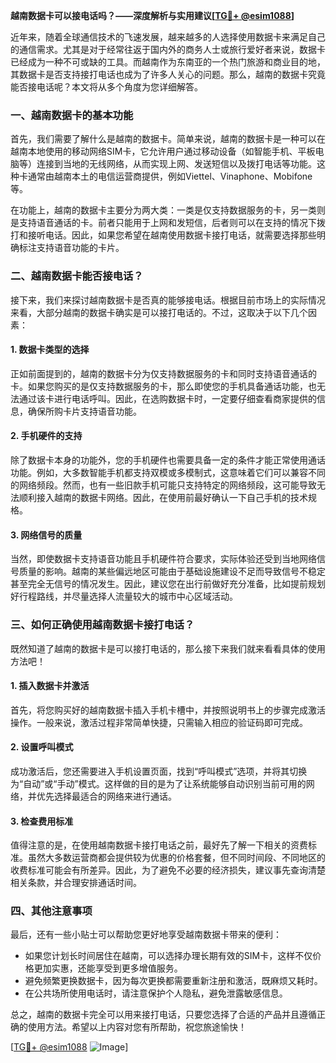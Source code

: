 **越南数据卡可以接电话吗？——深度解析与实用建议[[TG💪+ @esim1088](https://t.me/s/esim1088)]**

近年来，随着全球通信技术的飞速发展，越来越多的人选择使用数据卡来满足自己的通信需求。尤其是对于经常往返于国内外的商务人士或旅行爱好者来说，数据卡已经成为一种不可或缺的工具。而越南作为东南亚的一个热门旅游和商业目的地，其数据卡是否支持接打电话也成为了许多人关心的问题。那么，越南的数据卡究竟能否接电话呢？本文将从多个角度为您详细解答。

### 一、越南数据卡的基本功能

首先，我们需要了解什么是越南的数据卡。简单来说，越南的数据卡是一种可以在越南本地使用的移动网络SIM卡，它允许用户通过移动设备（如智能手机、平板电脑等）连接到当地的无线网络，从而实现上网、发送短信以及拨打电话等功能。这种卡通常由越南本土的电信运营商提供，例如Viettel、Vinaphone、Mobifone等。

在功能上，越南的数据卡主要分为两大类：一类是仅支持数据服务的卡，另一类则是支持语音通话的卡。前者只能用于上网和发短信，后者则可以在支持的情况下拨打和接听电话。因此，如果您希望在越南使用数据卡接打电话，就需要选择那些明确标注支持语音功能的卡片。

### 二、越南数据卡能否接电话？

接下来，我们来探讨越南数据卡是否真的能够接电话。根据目前市场上的实际情况来看，大部分越南的数据卡确实是可以接打电话的。不过，这取决于以下几个因素：

#### 1. 数据卡类型的选择

正如前面提到的，越南的数据卡分为仅支持数据服务的卡和同时支持语音通话的卡。如果您购买的是仅支持数据服务的卡，那么即使您的手机具备通话功能，也无法通过该卡进行电话呼叫。因此，在选购数据卡时，一定要仔细查看商家提供的信息，确保所购卡片支持语音功能。

#### 2. 手机硬件的支持

除了数据卡本身的功能外，您的手机硬件也需要具备一定的条件才能正常使用通话功能。例如，大多数智能手机都支持双模或多模制式，这意味着它们可以兼容不同的网络频段。然而，也有一些旧款手机可能只支持特定的网络频段，这可能导致无法顺利接入越南的数据卡网络。因此，在使用前最好确认一下自己手机的技术规格。

#### 3. 网络信号的质量

当然，即使数据卡支持语音功能且手机硬件符合要求，实际体验还受到当地网络信号质量的影响。越南的某些偏远地区可能由于基础设施建设不足而导致信号不稳定甚至完全无信号的情况发生。因此，建议您在出行前做好充分准备，比如提前规划好行程路线，并尽量选择人流量较大的城市中心区域活动。

### 三、如何正确使用越南数据卡接打电话？

既然知道了越南的数据卡是可以接打电话的，那么接下来我们就来看看具体的使用方法吧！

#### 1. 插入数据卡并激活

首先，将您购买好的越南数据卡插入手机卡槽中，并按照说明书上的步骤完成激活操作。一般来说，激活过程非常简单快捷，只需输入相应的验证码即可完成。

#### 2. 设置呼叫模式

成功激活后，您还需要进入手机设置页面，找到“呼叫模式”选项，并将其切换为“自动”或“手动”模式。这样做的目的是为了让系统能够自动识别当前可用的网络，并优先选择最适合的网络来进行通话。

#### 3. 检查费用标准

值得注意的是，在使用越南数据卡接打电话之前，最好先了解一下相关的资费标准。虽然大多数运营商都会提供较为优惠的价格套餐，但不同时间段、不同地区的收费标准可能会有所差异。因此，为了避免不必要的经济损失，建议事先查询清楚相关条款，并合理安排通话时间。

### 四、其他注意事项

最后，还有一些小贴士可以帮助您更好地享受越南数据卡带来的便利：

- 如果您计划长时间居住在越南，可以选择办理长期有效的SIM卡，这样不仅价格更加实惠，还能享受到更多增值服务。
- 避免频繁更换数据卡，因为每次更换都需要重新注册和激活，既麻烦又耗时。
- 在公共场所使用电话时，请注意保护个人隐私，避免泄露敏感信息。

总之，越南的数据卡完全可以用来接打电话，只要您选择了合适的产品并且遵循正确的使用方法。希望以上内容对您有所帮助，祝您旅途愉快！

[[TG💪+ @esim1088](https://t.me/s/esim1088) ![Image](https://i.postimg.cc/4NQfJmqS/Snipaste-2025-05-13-00-14-12.png)]